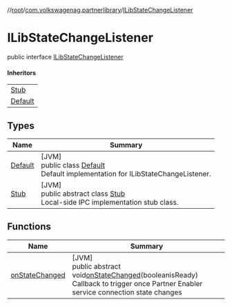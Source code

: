 //[root](../../../index.md)/[com.volkswagenag.partnerlibrary](../index.md)/[ILibStateChangeListener](index.md)

# ILibStateChangeListener

public interface [ILibStateChangeListener](index.md)

#### Inheritors

| |
|---|
| [Stub](-stub/index.md) |
| [Default](-default/index.md) |

## Types

| Name | Summary |
|---|---|
| [Default](-default/index.md) | [JVM]<br>public class [Default](-default/index.md)<br>Default implementation for ILibStateChangeListener. |
| [Stub](-stub/index.md) | [JVM]<br>public abstract class [Stub](-stub/index.md)<br>Local-side IPC implementation stub class. |

## Functions

| Name | Summary |
|---|---|
| [onStateChanged](on-state-changed.md) | [JVM]<br>public abstract void[onStateChanged](on-state-changed.md)(booleanisReady)<br>Callback to trigger once Partner Enabler service connection state changes |
